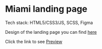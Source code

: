 # Miami landing page

Tech stack: HTML5/CSS3/JS, SCSS, Figma

Design of the landing page you can find [here](https://www.figma.com/file/nHz8bflIwJaWP3P99vKTH5/miami_home_new?node-id=0%3A2)

Click the link to see [Preview](https://milla-romankova.github.io/layout_miami/)
